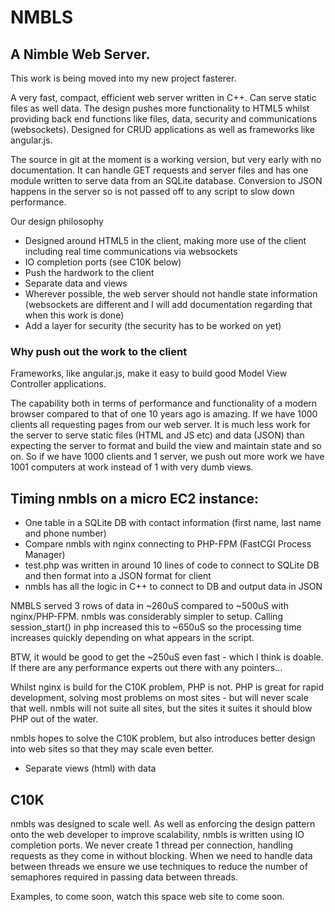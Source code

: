 # NMBLS

## A Nimble Web Server.

This work is being moved into my new project fasterer. 

A very fast, compact, efficient web server written in C++. Can serve static files as well data. The design pushes more functionality to HTML5 whilst providing back end functions like files, data, security and communications (websockets). Designed for CRUD applications as well as frameworks like angular.js.

The source in git at the moment is a working version, but very early with no documentation. It can handle GET requests and server files and has one module written to serve data from an SQLite database. Conversion to JSON happens in the server so is not passed off to any script to slow down performance.

Our design philosophy

* Designed around HTML5 in the client, making more use of the client including real time communications via websockets
* IO completion ports (see C10K below)
* Push the hardwork to the client
* Separate data and views
* Wherever possible, the web server should not handle state information (websockets are different and I will add documentation regarding that when this work is done)
* Add a layer for security (the security has to be worked on yet)

### Why push out the work to the client

Frameworks, like angular.js, make it easy to build good Model View Controller applications.

The capability both in terms of performance and functionality of a modern browser compared to that of one 10 years ago is amazing. If we have 1000 clients all requesting pages from our web server. It is much less work for the server to serve static files (HTML and JS etc) and data (JSON) than expecting the server to format and build the view and maintain state and so on. So if we have 1000 clients and 1 server, we push out more work we have 1001 computers at work instead of 1 with very dumb views.

## Timing nmbls on a micro EC2 instance:

* One table in a SQLite DB with contact information (first name, last name and phone number)
* Compare nmbls with nginx connecting to PHP-FPM (FastCGI Process Manager)
* test.php was written in around 10 lines of code to connect to SQLite DB and then format into a JSON format for client
* nmbls has all the logic in C++ to connect to DB and output data in JSON

NMBLS served 3 rows of data in ~260uS compared to ~500uS with nginx/PHP-FPM. nmbls was considerably simpler to setup. Calling session_start() in php increased this to ~650uS so the processing time increases quickly depending on what appears in the script.

BTW, it would be good to get the ~250uS even fast - which I think is doable. If there are any performance experts out there with any pointers...

Whilst nginx is build for the C10K problem, PHP is not. PHP is great for rapid development, solving most problems on most sites - but will never scale that well. nmbls will not suite all sites, but the sites it suites it should blow PHP out of the water.

nmbls hopes to solve the C10K problem, but also introduces better design into web sites so that they may scale even better.

* Separate views (html) with data

## C10K

nmbls was designed to scale well. As well as enforcing the design pattern onto the web developer to improve scalability, nmbls is written using IO completion ports. We never create 1 thread per connection, handling requests as they come in without blocking. When we need to handle data between threads we ensure we use  techniques to reduce the number of semaphores required in passing data between threads.

Examples, to come soon, watch this space web site to come soon.

